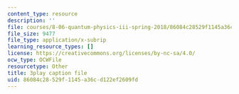 ```yaml
---
content_type: resource
description: ''
file: courses/8-06-quantum-physics-iii-spring-2018/86084c28529f1145a36cd122ef2609fd_nYlmkoiq4CI.srt
file_size: 9477
file_type: application/x-subrip
learning_resource_types: []
license: https://creativecommons.org/licenses/by-nc-sa/4.0/
ocw_type: OCWFile
resourcetype: Other
title: 3play caption file
uid: 86084c28-529f-1145-a36c-d122ef2609fd
---
```

